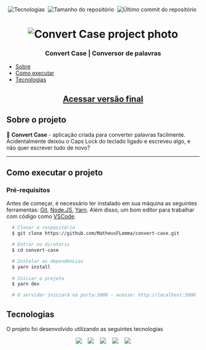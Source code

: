 <p align="center">
  <img alt="Tecnologias" src="https://img.shields.io/static/v1?label=tecnologias&message=5&color=e2e2e2&style=for-the-badge" />&nbsp;
  <img alt="Tamanho do repositório" src="https://img.shields.io/github/repo-size/MatheusFLemma/convert-case?style=for-the-badge" />&nbsp;
  <img alt="Último commit do repositório" src="https://img.shields.io/github/last-commit/MatheusFLemma/convert-case?style=for-the-badge" />&nbsp;
</p>

<h1 align="center">
  <img src="readme/banner.png" alt="Convert Case project photo">
</h1>

<h3 align="center">Convert Case | Conversor de palavras</h3>

<!--ts-->
   * [Sobre](#sobre-o-projeto)
   * [Como executar](#como-executar-o-projeto)
   * [Tecnologias](#tecnologias)
<!--te-->

<a href="https://convert-case-alpha.vercel.app/" rel="external" target="_blank"><h2 align="center">Acessar versão final</h2></a>

## Sobre o projeto

💬 **Convert Case** - aplicação criada para converter palavras facilmente. Acidentalmente deixou o Caps Lock do teclado ligado e escreveu algo, e não quer escrever tudo de novo?

---

## Como executar o projeto

### Pré-requisitos

Antes de começar, é necessário ter instalado em sua máquina as seguintes ferramentas:
[Git](https://git-scm.com), [Node.JS](https://nodejs.org/en/), [Yarn](https://classic.yarnpkg.com/lang/en/docs/install/#debian-stable).
Além disso, um bom editor para trabalhar com código como [VSCode](https://code.visualstudio.com/).

```bash
  # Clonar o respositório
  $ git clone https://github.com/MatheusFLemma/convert-case.git

  # Entrar no diretório
  $ cd convert-case

  # Instalar as dependências
  $ yarn install
  
  # Iniciar o projeto
  $ yarn dev

  # O servidor iniciará na porta:3000 - acesse: http://localhost:3000
```

## Tecnologias

O projeto foi desenvolvido utilizando as seguintes tecnologias

<p align="center">
<a href="https://www.javascript.com/" rel="external" target="_blank"><img src="https://img.shields.io/badge/JavaScript-181818?style=for-the-badge&logo=JavaScript"/></a>&nbsp;&nbsp;&nbsp;
<a href="https://pt-br.reactjs.org/" rel="external" target="_blank"><img src="https://img.shields.io/badge/ReactJS-282C34?style=for-the-badge&logo=react"/></a>&nbsp;&nbsp;&nbsp;
<a href="https://vitejs.dev/" rel="external" target="_blank"><img src="https://img.shields.io/badge/Vite-efefef?style=for-the-badge&logo=Vite"/></a>&nbsp;&nbsp;&nbsp;
<a href="https://styled-components.com/" rel="external" target="_blank"><img src="https://img.shields.io/badge/styled components-3C3C3C?style=for-the-badge&logo=styled-components"/></a>&nbsp;&nbsp;&nbsp;
<a href="https://vercel.com/home?utm_source=next-site&utm_medium=banner&utm_campaign=next-website" rel="external" target="_blank"><img src="https://img.shields.io/badge/Vercel-000000?style=for-the-badge&logo=vercel"/></a>
</p>
